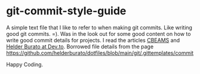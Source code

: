 # git-commit-style-guide
A simple text file that I like to refer to when making git commits. Like writing good git commits. =). Was in the look out for some good content on how to write good commit details for projects. I read the articles [CBEAMS](https://cbea.ms/git-commit/) and [Helder Burato at Dev.to](https://dev.to/helderburato/patterns-for-writing-better-git-commit-messages-4ba0). Borrowed file details from the page https://github.com/helderburato/dotfiles/blob/main/git/.gittemplates/commit

Happy Coding.
